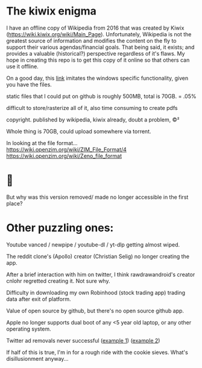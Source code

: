 # The kiwix enigma


<!--This repo is a work in progress.--> 

I have an offline copy of Wikipedia from 2016 that was created by Kiwix (https://wiki.kiwix.org/wiki/Main_Page). Unfortunately, Wikipedia is not the greatest source of information and modifies the content on the fly to support their various agendas/financial goals. That being said, it exists; and provides a valuable (historical?) perspective regardless of it's flaws. My hope in creating this repo is to get this copy of it online so that others can use it offline.


<!--Library format.. wikipedia probably came across this before but still does it wrong

Hosted by torrent? meanwhile what is the max free storage on github... 🤔-->

On a good day, this [link](https://browser-extension.kiwix.org/current/www/index.html) imitates the windows specific functionality, given you have the files.

static files that I could put on github is roughly 500MB, total is 70GB. = .05%

difficult to store/rasterize all of it, also time consuming to create pdfs

copyright. published by wikipedia, kiwix already, doubt a problem, ©²

Whole thing is 70GB, could upload somewhere via torrent.


In looking at the file format...
https://wiki.openzim.org/wiki/ZIM_File_Format/4
https://wiki.openzim.org/wiki/Zeno_file_format

# 🤔

But why was this version removed/ made no longer accessible in the first place? 

# Other puzzling ones:

Youtube vanced / newpipe / youtube-dl / yt-dlp getting almost wiped.

The reddit clone's (Apollo) creator (Christian Selig) no longer creating the app.

After a brief interaction with him on twitter, I think rawdrawandroid's creator cnlohr regretted creating it. Not sure why.

Difficulty in downloading my own Robinhood (stock trading app) trading data after exit of platform.

Value of open source by github, but there's no open source github app.

Apple no longer supports dual boot of any <5 year old laptop, or any other operating system.

Twitter ad removals never successful ([example 1](https://github.com/AnchitSingh/TwitterAdBlocker)) ([example 2](https://github.com/picatz/remove-twitter-trends)) 
<!-- I think advertisements and money hungry people go hand in hand. And they forget that you can die from a lack of water AND drown in it. Which is true for any subscription, rent, monthly, weekly, yearly profit model for BOTH parties involved in the transactions.  -->
<!--    
As far as OS updates go, I think they release intentionally broken ones, then they sweep you off your feet with the fix.

Apple, Gooogle, Amazon... etc. getting into entertainment and other adjacent business(es). They will hit the same problem I did with support all the different flags; The higher number supported means less quality support for each. -->

If half of this is true, I'm in for a rough ride with the cookie sieves. What's disillusionment anyway... 

<!--

found a way to access the zim files offline, 
https://github.com/kiwix/kiwix-js

where the link is https://browser-extension.kiwix.org/current/
select folder, doesn't actually upload. should work on mobile...
but it looks like the kiwix ppl are salty...
-->

